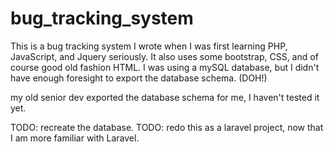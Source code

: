 # bug_tracking_system
This is a bug tracking system I wrote when I was first learning PHP, JavaScript, and Jquery seriously.  It also uses some bootstrap, CSS, and of course good old fashion HTML.  I was using a mySQL database, but I didn't have enough foresight to export the database schema.  (DOH!)

my old senior dev exported the database schema for me, I haven't tested it yet.

TODO: recreate the database.
TODO: redo this as a laravel project, now that I am more familiar with Laravel.

